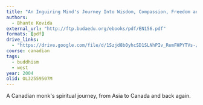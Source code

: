```yaml
---
title: "An Inguiring Mind's Journey Into Wisdom, Compassion, Freedom and Silence"
authors:
  - Bhante Kovida
external_url: "http://ftp.budaedu.org/ebooks/pdf/EN156.pdf"
formats: [pdf]
drive_links:
  - "https://drive.google.com/file/d/1Szjd8b0yhcSD1SLNhPIv_RemFHPYTVs-/view?usp=drivesdk"
course: canadian
tags:
  - buddhism
  - west
year: 2004
olid: OL32559507M
---
```


A Canadian monk's spiritual journey, from Asia to Canada and back again.

